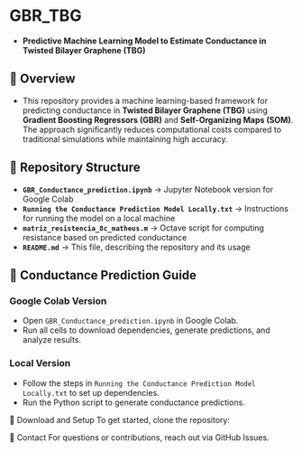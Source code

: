 #   GBR_TBG
*   **Predictive Machine Learning Model to Estimate Conductance in Twisted Bilayer Graphene (TBG)**

##   📌 Overview
*   This repository provides a machine learning-based framework for predicting conductance in **Twisted Bilayer Graphene (TBG)** using **Gradient Boosting Regressors (GBR)** and **Self-Organizing Maps (SOM)**. The approach significantly reduces computational costs compared to traditional simulations while maintaining high accuracy.

##   📂 Repository Structure
*   **`GBR_Conductance_prediction.ipynb`** → Jupyter Notebook version for Google Colab  
*   **`Running the Conductance Prediction Model Locally.txt`** → Instructions for running the model on a local machine  
*   **`matriz_resistencia_8c_matheus.m`** → Octave script for computing resistance based on predicted conductance  
*   **`README.md`** → This file, describing the repository and its usage  

##   🔬 Conductance Prediction Guide
###   Google Colab Version
*   Open `GBR_Conductance_prediction.ipynb` in Google Colab.  
*   Run all cells to download dependencies, generate predictions, and analyze results.  

###   Local Version
*   Follow the steps in `Running the Conductance Prediction Model Locally.txt` to set up dependencies.  
*   Run the Python script to generate conductance predictions.  

📩 Download and Setup
To get started, clone the repository:

📧 Contact
For questions or contributions, reach out via GitHub Issues.
